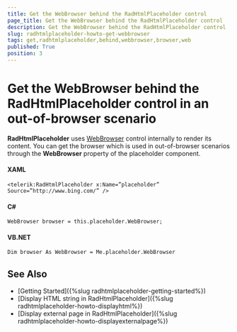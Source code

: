 ```yaml
---
title: Get the WebBrowser behind the RadHtmlPlaceholder control
page_title: Get the WebBrowser behind the RadHtmlPlaceholder control
description: Get the WebBrowser behind the RadHtmlPlaceholder control
slug: radhtmlplaceholder-howto-get-webbrowser
tags: get,radhtmlplaceholder,behind,webbrowser,browser,web
published: True
position: 3
---
```


# Get the WebBrowser behind the RadHtmlPlaceholder control in an out-of-browser scenario

__RadHtmlPlaceholder__ uses [WebBrowser](http://msdn.microsoft.com/en-us/library/system.windows.controls.webbrowser(v=vs.95).aspx) control internally to render its content. You can get the browser which is used in out-of-browser scenarios through the __WebBrowser__ property of the placeholder component.

#### __XAML__
	<telerik:RadHtmlPlaceholder x:Name=”placeholder” Source=”http://www.bing.com/” />
	
#### __C#__
	WebBrowser browser = this.placeholder.WebBrowser;
	
#### __VB.NET__
	Dim browser As WebBrowser = Me.placeholder.WebBrowser

## See Also
 * [Getting Started]({%slug radhtmlplaceholder-getting-started%})
 * [Display HTML string in RadHtmlPlaceholder]({%slug radhtmlplaceholder-howto-displayhtml%})
 * [Display external page in RadHtmlPlaceholder]({%slug radhtmlplaceholder-howto-displayexternalpage%})